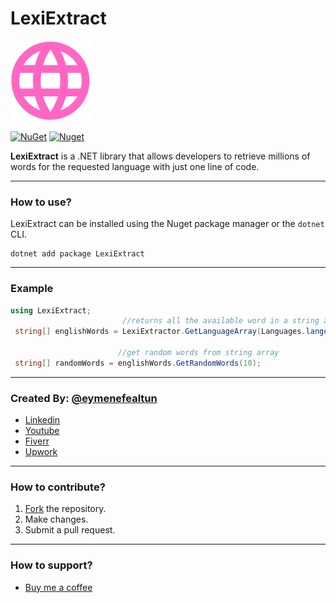 # LexiExtract
![LexiExtract](https://raw.githubusercontent.com/eymenefealtun/LexiExtract/master/RepoResources/LexiExtractMainIcon.png)

[![NuGet](https://img.shields.io/nuget/v/LexiExtract.svg)](https://nuget.org/packages/LexiExtract) [![Nuget](https://img.shields.io/nuget/dt/LexiExtract.svg)](https://nuget.org/packages/LexiExtract)

**LexiExtract** is a .NET library that allows developers to retrieve millions of words for the requested language with just one line of code.

---

### How to use?

LexiExtract can be installed using the Nuget package manager or the `dotnet` CLI.

```
dotnet add package LexiExtract 
```

---

### Example
```csharp
using LexiExtract;
                         //returns all the available word in a string array  
 string[] englishWords = LexiExtractor.GetLanguageArray(Languages.languages.English);
                        
                        //get random words from string array
 string[] randomWords = englishWords.GetRandomWords(10);
```
---

### Created By: [@eymenefealtun](https://github.com/eymenefealtun)
* [Linkedin](https://www.linkedin.com/in/eymen-efe-altun-a1681821b)
* [Youtube](https://www.youtube.com/@eymenefealtunn/videos)
* [Fiverr](https://www.fiverr.com/eymenefealtun?public_mode=true)
* [Upwork](https://www.upwork.com/freelancers/~012eff1f3b2a153f38)

---

### How to contribute?
 1. [Fork](https://github.com/eymenefealtun/LexiExtract/fork) the repository.
 2. Make changes.
 3. Submit a pull request.
 
---

### How to support?
* [Buy me a coffee](https://www.buymeacoffee.com/altuneymenefe) 

